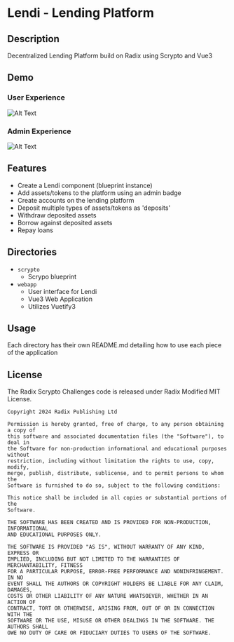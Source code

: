 # Lendi - Lending Platform

## Description

Decentralized Lending Platform build on Radix using Scrypto and Vue3

## Demo
### User Experience
![Alt Text](webapp/user_experience.gif)

### Admin Experience
![Alt Text](webapp/admin_experience.gif)


## Features
- Create a Lendi component (blueprint instance)
- Add assets/tokens to the platform using an admin badge
- Create accounts on the lending platform
- Deposit multiple types of assets/tokens as 'deposits'
- Withdraw deposited assets
- Borrow against deposited assets
- Repay loans

## Directories

- `scrypto`
    - Scrypo blueprint
- `webapp`
    - User interface for Lendi
    - Vue3 Web Application
    - Utilizes Vuetify3

## Usage

Each directory has their own README.md detailing how to use each piece of the application

## License

The Radix Scrypto Challenges code is released under Radix Modified MIT License.

    Copyright 2024 Radix Publishing Ltd

    Permission is hereby granted, free of charge, to any person obtaining a copy of
    this software and associated documentation files (the "Software"), to deal in
    the Software for non-production informational and educational purposes without
    restriction, including without limitation the rights to use, copy, modify,
    merge, publish, distribute, sublicense, and to permit persons to whom the
    Software is furnished to do so, subject to the following conditions:

    This notice shall be included in all copies or substantial portions of the
    Software.

    THE SOFTWARE HAS BEEN CREATED AND IS PROVIDED FOR NON-PRODUCTION, INFORMATIONAL
    AND EDUCATIONAL PURPOSES ONLY.

    THE SOFTWARE IS PROVIDED "AS IS", WITHOUT WARRANTY OF ANY KIND, EXPRESS OR
    IMPLIED, INCLUDING BUT NOT LIMITED TO THE WARRANTIES OF MERCHANTABILITY, FITNESS
    FOR A PARTICULAR PURPOSE, ERROR-FREE PERFORMANCE AND NONINFRINGEMENT. IN NO
    EVENT SHALL THE AUTHORS OR COPYRIGHT HOLDERS BE LIABLE FOR ANY CLAIM, DAMAGES,
    COSTS OR OTHER LIABILITY OF ANY NATURE WHATSOEVER, WHETHER IN AN ACTION OF
    CONTRACT, TORT OR OTHERWISE, ARISING FROM, OUT OF OR IN CONNECTION WITH THE
    SOFTWARE OR THE USE, MISUSE OR OTHER DEALINGS IN THE SOFTWARE. THE AUTHORS SHALL
    OWE NO DUTY OF CARE OR FIDUCIARY DUTIES TO USERS OF THE SOFTWARE.

